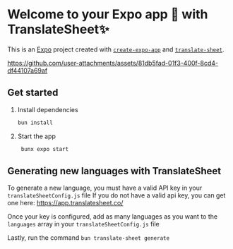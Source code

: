 # Welcome to your Expo app 👋 with TranslateSheet✨

This is an [Expo](https://expo.dev) project created with [`create-expo-app`](https://www.npmjs.com/package/create-expo-app) and [`translate-sheet`](https://www.translatesheet.co/).

https://github.com/user-attachments/assets/81db5fad-01f3-400f-8cd4-df44107a69af

## Get started

1. Install dependencies

   ```bash
   bun install
   ```

2. Start the app

   ```bash
    bunx expo start
   ```

## Generating new languages with TranslateSheet

To generate a new language, you must have a valid API key in your `translateSheetConfig.js` file
If you do not have a valid api key, you can get one here: https://app.translatesheet.co/

Once your key is configured, add as many languages as you want to the `languages` array in your `translateSheetConfig.js` file

Lastly, run the command `bun translate-sheet generate` 


